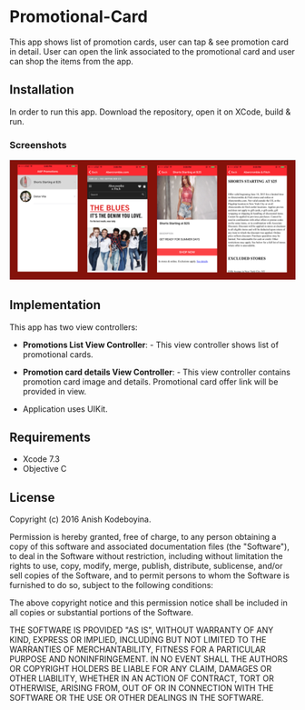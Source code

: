 # Promotional-Card
This app shows list of promotion cards, user can tap & see promotion card in detail. User can open the link associated to the promotional card and user can shop the items from the app.    

## Installation
In order to run this app. Download the repository, open it on XCode, build & run.


### Screenshots
![alt tag](https://github.com/kak2008/Promotional-Card/blob/master/Screen%20Shots/Screen%20Shot%202016-08-04%20at%202.03.29%20AM.png)

## Implementation
This app has two view controllers:
- __Promotions List View Controller__: - This view controller shows list of promotional cards.

- __Promotion card details View Controller__: - This view controller contains promotion card image and details. Promotional card offer link will be provided in view.  

- Application uses UIKit.

## Requirements
* Xcode 7.3
* Objective C

## License
Copyright (c) 2016 Anish Kodeboyina.

Permission is hereby granted, free of charge, to any person obtaining a copy of this software and associated documentation files (the "Software"), to deal in the Software without restriction, including without limitation the rights to use, copy, modify, merge, publish, distribute, sublicense, and/or sell copies of the Software, and to permit persons to whom the Software is furnished to do so, subject to the following conditions:

The above copyright notice and this permission notice shall be included in all copies or substantial portions of the Software.

THE SOFTWARE IS PROVIDED "AS IS", WITHOUT WARRANTY OF ANY KIND, EXPRESS OR IMPLIED, INCLUDING BUT NOT LIMITED TO THE WARRANTIES OF MERCHANTABILITY, FITNESS FOR A PARTICULAR PURPOSE AND NONINFRINGEMENT. IN NO EVENT SHALL THE AUTHORS OR COPYRIGHT HOLDERS BE LIABLE FOR ANY CLAIM, DAMAGES OR OTHER LIABILITY, WHETHER IN AN ACTION OF CONTRACT, TORT OR OTHERWISE, ARISING FROM, OUT OF OR IN CONNECTION WITH THE SOFTWARE OR THE USE OR OTHER DEALINGS IN THE SOFTWARE.
